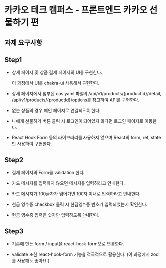# 카카오 테크 캠퍼스 - 프론트엔드 카카오 선물하기 편


## 과제 요구사항

## Step1
+ 상세 페이지 및 상품 결제 페이지의 UI를 구현한다.

    이 과정에서 UI를 chakra-ui 사용해서 구현한다. 

+ 상세 페이지에서 첨부된 oas.yaml 파일의 /api/v1/products/{productId}/detail, /api/v1/products/{productId}/options를 참고하여 API를 구현한다.

+ 없는 상품의 경우 메인 페이지로 연결되도록 한다.

+ 나에게 선물하기 버튼 클릭 시 로그인이 되어있지 않다면 로그인 페이지로 이동한다.

+ React Hook Form 등의 라이브러리를 사용하지 않으며 React의 form, ref, state만 사용하여 구현한다.


## Step2
+ 결제 페이지의 Form을 validation 한다.

+ 카드 메시지를 입력하지 않으면 메시지를 입력하라고 안내한다.

+ 카드 메시지가 100글자가 넘어가면 100자 이내로 입력하라고 안내한다.

+ 현금 영수증 checkbox 클릭 시 현금영수증 번호가 입력되었는지 확인한다.

+ 현금 영수증 입력은 숫자만 입력하도록 안내한다.

## Step3
+ 기존에 만든 form / input을 react-hook-form으로 변경한다.

+ validate 또한 react-hook-form 기능을 적극적으로 활용한다. (이 과정에서 zod를 사용해도 좋아요.)

